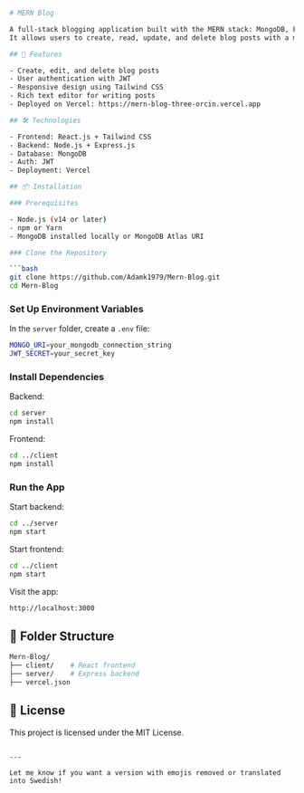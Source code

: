 

```bash
# MERN Blog

A full-stack blogging application built with the MERN stack: MongoDB, Express.js, React.js, and Node.js.  
It allows users to create, read, update, and delete blog posts with a modern and responsive UI.

## 🚀 Features

- Create, edit, and delete blog posts  
- User authentication with JWT  
- Responsive design using Tailwind CSS  
- Rich text editor for writing posts  
- Deployed on Vercel: https://mern-blog-three-orcin.vercel.app

## 🛠️ Technologies

- Frontend: React.js + Tailwind CSS  
- Backend: Node.js + Express.js  
- Database: MongoDB  
- Auth: JWT  
- Deployment: Vercel

## 📦 Installation

### Prerequisites

- Node.js (v14 or later)  
- npm or Yarn  
- MongoDB installed locally or MongoDB Atlas URI

### Clone the Repository

```bash
git clone https://github.com/Adamk1979/Mern-Blog.git
cd Mern-Blog
```

### Set Up Environment Variables

In the `server` folder, create a `.env` file:

```bash
MONGO_URI=your_mongodb_connection_string
JWT_SECRET=your_secret_key
```

### Install Dependencies

Backend:

```bash
cd server
npm install
```

Frontend:

```bash
cd ../client
npm install
```

### Run the App

Start backend:

```bash
cd ../server
npm start
```

Start frontend:

```bash
cd ../client
npm start
```

Visit the app:

```bash
http://localhost:3000
```

## 📁 Folder Structure

```bash
Mern-Blog/
├── client/    # React frontend
├── server/    # Express backend
├── vercel.json
```

## 📄 License

This project is licensed under the MIT License.
```

---

Let me know if you want a version with emojis removed or translated into Swedish!
